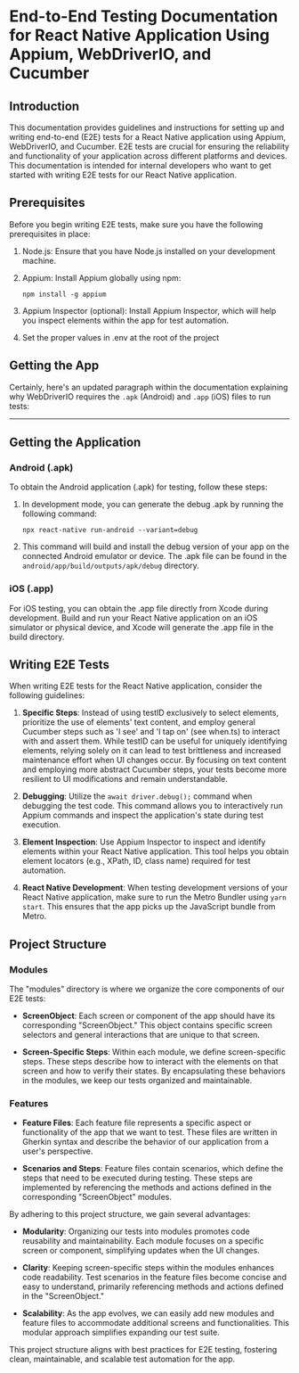 # End-to-End Testing Documentation for React Native Application Using Appium, WebDriverIO, and Cucumber

## Introduction

This documentation provides guidelines and instructions for setting up and writing end-to-end (E2E) tests for a React Native application using Appium, WebDriverIO, and Cucumber. E2E tests are crucial for ensuring the reliability and functionality of your application across different platforms and devices. This documentation is intended for internal developers who want to get started with writing E2E tests for our React Native application.

## Prerequisites

Before you begin writing E2E tests, make sure you have the following prerequisites in place:

1. Node.js: Ensure that you have Node.js installed on your development machine.

2. Appium: Install Appium globally using npm:

   ```
   npm install -g appium
   ```

3. Appium Inspector (optional): Install Appium Inspector, which will help you inspect elements within the app for test automation.

4. Set the proper values in .env at the root of the project

## Getting the App

Certainly, here's an updated paragraph within the documentation explaining why WebDriverIO requires the `.apk` (Android) and `.app` (iOS) files to run tests:

---

## Getting the Application

### Android (.apk)

To obtain the Android application (.apk) for testing, follow these steps:

1. In development mode, you can generate the debug .apk by running the following command:

   ```
   npx react-native run-android --variant=debug
   ```

2. This command will build and install the debug version of your app on the connected Android emulator or device. The .apk file can be found in the `android/app/build/outputs/apk/debug` directory.

### iOS (.app)

For iOS testing, you can obtain the .app file directly from Xcode during development. Build and run your React Native application on an iOS simulator or physical device, and Xcode will generate the .app file in the build directory.

## Writing E2E Tests

When writing E2E tests for the React Native application, consider the following guidelines:

1. **Specific Steps**: Instead of using testID exclusively to select elements, prioritize the use of elements' text content, and employ general Cucumber steps such as 'I see' and 'I tap on' (see when.ts) to interact with and assert them. While testID can be useful for uniquely identifying elements, relying solely on it can lead to test brittleness and increased maintenance effort when UI changes occur. By focusing on text content and employing more abstract Cucumber steps, your tests become more resilient to UI modifications and remain understandable.

2. **Debugging**: Utilize the `await driver.debug();` command when debugging the test code. This command allows you to interactively run Appium commands and inspect the application's state during test execution.

3. **Element Inspection**: Use Appium Inspector to inspect and identify elements within your React Native application. This tool helps you obtain element locators (e.g., XPath, ID, class name) required for test automation.

4. **React Native Development**: When testing development versions of your React Native application, make sure to run the Metro Bundler using `yarn start`. This ensures that the app picks up the JavaScript bundle from Metro.

## Project Structure

### Modules

The "modules" directory is where we organize the core components of our E2E tests:

- **ScreenObject**: Each screen or component of the app should have its corresponding "ScreenObject." This object contains specific screen selectors and general interactions that are unique to that screen.

- **Screen-Specific Steps**: Within each module, we define screen-specific steps. These steps describe how to interact with the elements on that screen and how to verify their states. By encapsulating these behaviors in the modules, we keep our tests organized and maintainable.

### Features

- **Feature Files**: Each feature file represents a specific aspect or functionality of the app that we want to test. These files are written in Gherkin syntax and describe the behavior of our application from a user's perspective.

- **Scenarios and Steps**: Feature files contain scenarios, which define the steps that need to be executed during testing. These steps are implemented by referencing the methods and actions defined in the corresponding "ScreenObject" modules.

By adhering to this project structure, we gain several advantages:

- **Modularity**: Organizing our tests into modules promotes code reusability and maintainability. Each module focuses on a specific screen or component, simplifying updates when the UI changes.

- **Clarity**: Keeping screen-specific steps within the modules enhances code readability. Test scenarios in the feature files become concise and easy to understand, primarily referencing methods and actions defined in the "ScreenObject."

- **Scalability**: As the app evolves, we can easily add new modules and feature files to accommodate additional screens and functionalities. This modular approach simplifies expanding our test suite.

This project structure aligns with best practices for E2E testing, fostering clean, maintainable, and scalable test automation for the app.
